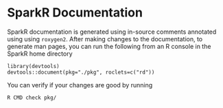 # SparkR Documentation

SparkR documentation is generated using in-source comments annotated using using
`roxygen2`. After making changes to the documentation, to generate man pages,
you can run the following from an R console in the SparkR home directory

    library(devtools)
    devtools::document(pkg="./pkg", roclets=c("rd"))

You can verify if your changes are good by running

    R CMD check pkg/
